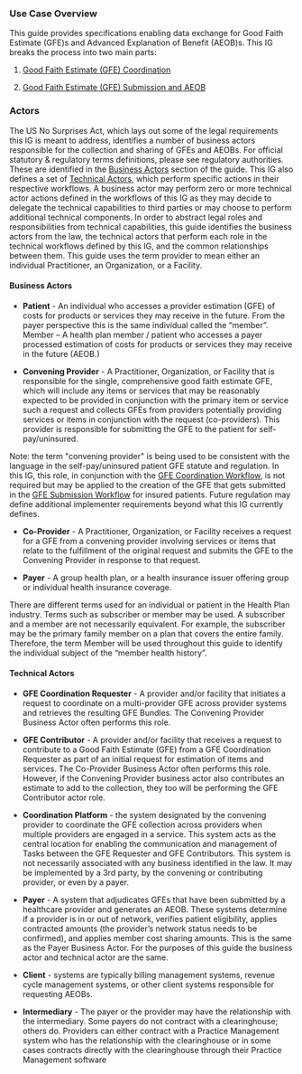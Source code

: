 ### Use Case Overview ###

This guide provides specifications enabling data exchange for Good Faith Estimate (GFE)s and Advanced Explanation of Benefit (AEOB)s. This IG breaks the process into two main parts: 

1. [Good Faith Estimate (GFE) Coordination](gfe_coordination_overview.html)

2. [Good Faith Estimate (GFE) Submission and AEOB](gfe_submission_and_aeob_overview.html)


### Actors ###
The US No Surprises Act, which lays out some of the legal requirements this IG is meant to address, identifies a number of business actors responsible for the collection and sharing of GFEs and AEOBs. For official statutory &amp; regulatory terms definitions, please see regulatory authorities. These are identified in the [Business Actors](#business-actors) section of the guide. This IG also defines a set of [Technical Actors](#technical-actors), which perform specific actions in their respective workflows. A business actor may perform zero or more technical actor actions defined in the workflows of this IG as they may decide to delegate the technical capabilities to third parties or may choose to perform additional technical components. In order to abstract legal roles and responsibilities from technical capabilities, this guide identifies the business actors from the law, the technical actors that perform each role in the technical workflows defined by this IG, and the common relationships between them. This guide uses the term provider to mean either an individual Practitioner, an Organization, or a Facility.

#### Business Actors ####

- **Patient** - An individual who accesses a provider estimation (GFE) of costs for products or services they may receive in the future. From the payer perspective this is the same individual called  the “member”.
Member – A health plan member / patient who accesses a payer processed estimation of costs for products or services they may receive in the future (AEOB.)

- **Convening Provider** - A Practitioner, Organization, or Facility that is responsible for the single, comprehensive good faith estimate GFE, which will include any items or services that may be reasonably expected to be provided in conjunction with the primary item or service such a request and collects GFEs from providers potentially providing services or items in conjunction with the request (co-providers). This provider is responsible for submitting the GFE to the patient for self-pay/uninsured. 

Note: the term "convening provider" is being used to be consistent with the language in the self-pay/uninsured patient GFE statute and regulation. In this IG, this role, in conjunction with the [GFE Coordination Workflow]( gfe_coordination_overview.html), is not required but may be applied to the creation of the GFE that gets submitted in the [GFE Submission Workflow]( gfe_submission_and_aeob_overview.html) for insured patients. Future regulation may define additional implementer requirements beyond what this IG currently defines.

- **Co-Provider** - A Practitioner, Organization, or Facility receives a request for a GFE from a convening provider involving services or items that relate to the fulfillment of the original request and submits the GFE to the Convening Provider in response to that request.

- **Payer** - A group health plan, or a health insurance issuer offering group or individual health insurance coverage.


There are different terms used for an individual or patient in the Health Plan industry. Terms such as subscriber or member may be used. A subscriber and a member are not necessarily equivalent. For example, the subscriber may be the primary family member on a plan that covers the entire family. Therefore, the term Member will be used throughout this guide to identify the individual subject of the “member health history”.



#### Technical Actors ####

- **GFE Coordination Requester** - A provider and/or facility that initiates a request to coordinate on a multi-provider GFE across provider systems and retrieves the resulting GFE Bundles. The Convening Provider Business Actor often performs this role.

- **GFE Contributor** - A provider and/or facility that receives a request to contribute to a Good Faith Estimate (GFE) from a GFE Coordination Requester as part of an initial request for estimation of items and services. The Co-Provider Business Actor often performs this role. However, if the Convening Provider business actor also contributes an estimate to add to the collection, they too will be performing the GFE Contributor actor role.

- **Coordination Platform** - the system designated by the convening provider to coordinate the GFE collection across providers when multiple providers are engaged in a service. This system acts as the central location for enabling the communication and management of Tasks between the GFE Requester and GFE Contributors. This system is not necessarily associated with any business identified in the law. It may be implemented by a 3rd party, by the convening or contributing provider, or even by a payer.

- **Payer** - A system that adjudicates GFEs that have been submitted by a healthcare provider and generates an AEOB. These systems determine if a provider is in or out of network, verifies patient eligibility, applies contracted amounts (the provider’s network status needs to be confirmed), and applies member cost sharing amounts.  This is the same as the Payer Business Actor. For the purposes of this guide the business actor and technical actor are the same.

- **Client** - systems are typically billing management systems, revenue cycle management systems, or other client systems responsible for requesting AEOBs.

- **Intermediary** - The payer or the provider may have the relationship with the intermediary. Some payers do not contract with a clearinghouse; others do. Providers can either contract with a Practice Management system who has the relationship with the clearinghouse or in some cases contracts directly with the clearinghouse through their Practice Management software

